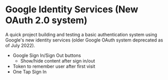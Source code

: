 # Google Identity Services (New OAuth 2.0 system)

A quick project building and testing a basic authentication system using Google's new identity services (older Google OAuth system deprecated as of July 2022).

- Google Sign In/Sign Out buttons
   -   Show/hide content after sign in/out
- Token to remember user after first visit
- One Tap Sign In 
